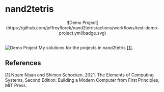# nand2tetris
<div align="center">
![Demo Project](https://github.com/jeffreyflorek/nand2tetris/actions/workflows/test-demo-project.yml/badge.svg)
</div>
<br>

![Demo Project](https://github.com/jeffreyflorek/nand2tetris/actions/workflows/test-demo-project.yml/badge.svg)
My solutions for the projects in nand2tetris [[1]](#1).

## References
<a id="1">[1]</a> Noam Nisan and Shimon Schocken. 2021. The Elements of Computing Systems, Second Edition: Building a Modern Computer from First Principles, MIT Press.
